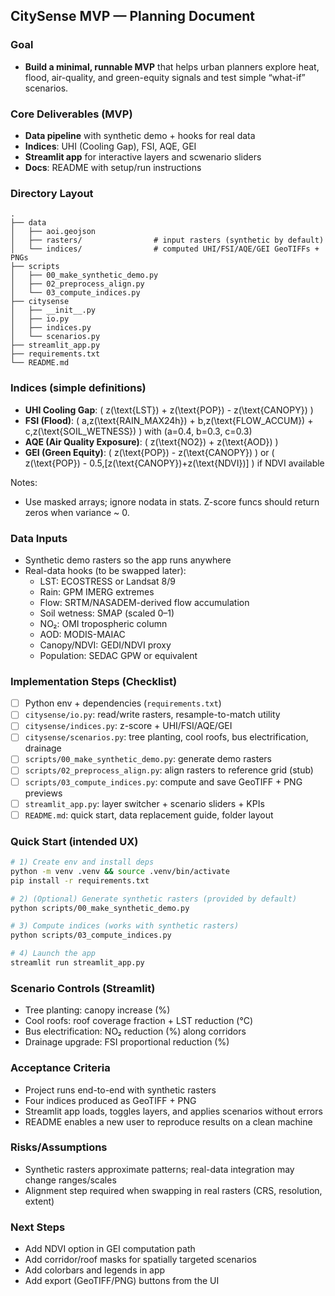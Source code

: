 ## CitySense MVP — Planning Document

### Goal
- **Build a minimal, runnable MVP** that helps urban planners explore heat, flood, air-quality, and green-equity signals and test simple “what-if” scenarios.

### Core Deliverables (MVP)
- **Data pipeline** with synthetic demo + hooks for real data
- **Indices**: UHI (Cooling Gap), FSI, AQE, GEI
- **Streamlit app** for interactive layers and scwenario sliders
- **Docs**: README with setup/run instructions

### Directory Layout
```text
.
├── data
│   ├── aoi.geojson
│   ├── rasters/                # input rasters (synthetic by default)
│   └── indices/                # computed UHI/FSI/AQE/GEI GeoTIFFs + PNGs
├── scripts
│   ├── 00_make_synthetic_demo.py
│   ├── 02_preprocess_align.py
│   └── 03_compute_indices.py
├── citysense
│   ├── __init__.py
│   ├── io.py
│   ├── indices.py
│   └── scenarios.py
├── streamlit_app.py
├── requirements.txt
└── README.md
```

### Indices (simple definitions)
- **UHI Cooling Gap**: \( z(\text{LST}) + z(\text{POP}) - z(\text{CANOPY}) \)
- **FSI (Flood)**: \( a\,z(\text{RAIN\_MAX24h}) + b\,z(\text{FLOW\_ACCUM}) + c\,z(\text{SOIL\_WETNESS}) \) with \(a=0.4, b=0.3, c=0.3\)
- **AQE (Air Quality Exposure)**: \( z(\text{NO2}) + z(\text{AOD}) \)
- **GEI (Green Equity)**: \( z(\text{POP}) - z(\text{CANOPY}) \) or \( z(\text{POP}) - 0.5\,[z(\text{CANOPY})+z(\text{NDVI})] \) if NDVI available

Notes:
- Use masked arrays; ignore nodata in stats. Z-score funcs should return zeros when variance ~ 0.

### Data Inputs
- Synthetic demo rasters so the app runs anywhere
- Real-data hooks (to be swapped later):
  - LST: ECOSTRESS or Landsat 8/9
  - Rain: GPM IMERG extremes
  - Flow: SRTM/NASADEM-derived flow accumulation
  - Soil wetness: SMAP (scaled 0–1)
  - NO₂: OMI tropospheric column
  - AOD: MODIS-MAIAC
  - Canopy/NDVI: GEDI/NDVI proxy
  - Population: SEDAC GPW or equivalent

### Implementation Steps (Checklist)
- [ ] Python env + dependencies (`requirements.txt`)
- [ ] `citysense/io.py`: read/write rasters, resample-to-match utility
- [ ] `citysense/indices.py`: z-score + UHI/FSI/AQE/GEI
- [ ] `citysense/scenarios.py`: tree planting, cool roofs, bus electrification, drainage
- [ ] `scripts/00_make_synthetic_demo.py`: generate demo rasters
- [ ] `scripts/02_preprocess_align.py`: align rasters to reference grid (stub)
- [ ] `scripts/03_compute_indices.py`: compute and save GeoTIFF + PNG previews
- [ ] `streamlit_app.py`: layer switcher + scenario sliders + KPIs
- [ ] `README.md`: quick start, data replacement guide, folder layout

### Quick Start (intended UX)
```bash
# 1) Create env and install deps
python -m venv .venv && source .venv/bin/activate
pip install -r requirements.txt

# 2) (Optional) Generate synthetic rasters (provided by default)
python scripts/00_make_synthetic_demo.py

# 3) Compute indices (works with synthetic rasters)
python scripts/03_compute_indices.py

# 4) Launch the app
streamlit run streamlit_app.py
```

### Scenario Controls (Streamlit)
- Tree planting: canopy increase (%)
- Cool roofs: roof coverage fraction + LST reduction (°C)
- Bus electrification: NO₂ reduction (%) along corridors
- Drainage upgrade: FSI proportional reduction (%)

### Acceptance Criteria
- Project runs end-to-end with synthetic rasters
- Four indices produced as GeoTIFF + PNG
- Streamlit app loads, toggles layers, and applies scenarios without errors
- README enables a new user to reproduce results on a clean machine

### Risks/Assumptions
- Synthetic rasters approximate patterns; real-data integration may change ranges/scales
- Alignment step required when swapping in real rasters (CRS, resolution, extent)

### Next Steps
- Add NDVI option in GEI computation path
- Add corridor/roof masks for spatially targeted scenarios
- Add colorbars and legends in app
- Add export (GeoTIFF/PNG) buttons from the UI


